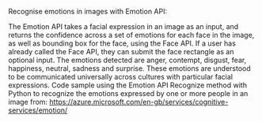 

Recognise emotions in images with Emotion API:

The Emotion API takes a facial expression in an image as an input, and returns the confidence across a set of emotions for each face in the image, as well as bounding box for the face, using the Face API. If a user has already called the Face API, they can submit the face rectangle as an optional input.
The emotions detected are anger, contempt, disgust, fear, happiness, neutral, sadness and surprise. These emotions are understood to be communicated universally across cultures with particular facial expressions.
Code sample using the Emotion API Recognize method with Python to recognize the emotions expressed by one or more people in an image
from:
https://azure.microsoft.com/en-gb/services/cognitive-services/emotion/



